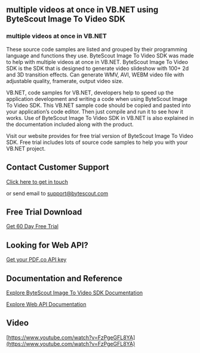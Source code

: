## multiple videos at once in VB.NET using ByteScout Image To Video SDK

### multiple videos at once in VB.NET

These source code samples are listed and grouped by their programming language and functions they use. ByteScout Image To Video SDK was made to help with multiple videos at once in VB.NET. ByteScout Image To Video SDK is the SDK that is designed to generate video slideshow with 100+ 2d and 3D transition effects. Can generate WMV, AVI, WEBM video file with adjustable quality, framerate, output video size.

VB.NET, code samples for VB.NET, developers help to speed up the application development and writing a code when using ByteScout Image To Video SDK. This VB.NET sample code should be copied and pasted into your application’s code editor. Then just compile and run it to see how it works. Use of ByteScout Image To Video SDK in VB.NET is also explained in the documentation included along with the product.

Visit our website provides for free trial version of ByteScout Image To Video SDK. Free trial includes lots of source code samples to help you with your VB.NET project.

## Contact Customer Support

[Click here to get in touch](https://bytescout.zendesk.com/hc/en-us/requests/new?subject=ByteScout%20Image%20To%20Video%20SDK%20Question)

or send email to [support@bytescout.com](mailto:support@bytescout.com?subject=ByteScout%20Image%20To%20Video%20SDK%20Question) 

## Free Trial Download

[Get 60 Day Free Trial](https://bytescout.com/download/web-installer?utm_source=github-readme)

## Looking for Web API? 

[Get your PDF.co API key](https://pdf.co/documentation/api?utm_source=github-readme)

## Documentation and Reference

[Explore ByteScout Image To Video SDK Documentation](https://bytescout.com/documentation/index.html?utm_source=github-readme)

[Explore Web API Documentation](https://pdf.co/documentation/api?utm_source=github-readme)

## Video

[https://www.youtube.com/watch?v=FzPgeGFL8YA](https://www.youtube.com/watch?v=FzPgeGFL8YA)
